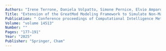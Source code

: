 ```yaml
---
Authors: "Irene Terrone, Daniela Volpatto, Simone Pernice, Elvio Amparore, Roberta Sirovich, Francesca Cordero, Marco Beccuti "
Title: "Extension of the GreatMod Modeling Framework to Simulate Non-Markovian Processes with General-Distributed Events"
Publication: " Conference proceedings of Computational Intelligence Methods for Bioinformatics and Biostatistics 2023 "
Volume: "volume 14513"
Number: ""
Pages: "177–191"
Year: "2025"
Publisher: "Springer, Cham"
---
```

